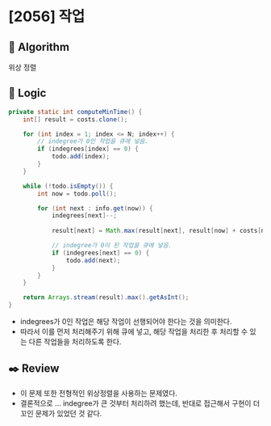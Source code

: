 # [2056] 작업

## :pushpin: **Algorithm**

위상 정렬

## :round_pushpin: **Logic**

```java
private static int computeMinTime() {
    int[] result = costs.clone();

    for (int index = 1; index <= N; index++) {
        // indegree가 0인 작업을 큐에 넣음.
        if (indegrees[index] == 0) {
            todo.add(index);
        }
    }

    while (!todo.isEmpty()) {
        int now = todo.poll();

        for (int next : info.get(now)) {
            indegrees[next]--;
            
            result[next] = Math.max(result[next], result[now] + costs[next]);

            // indegree가 0이 된 작업을 큐에 넣음.
            if (indegrees[next] == 0) {
                todo.add(next);
            }
        }
    }

    return Arrays.stream(result).max().getAsInt();
}
```

- indegrees가 0인 작업은 해당 작업이 선행되어야 한다는 것을 의미한다.
- 따라서 이를 먼저 처리해주기 위해 큐에 넣고, 해당 작업을 처리한 후 처리할 수 있는 다른 작업들을 처리하도록 한다.

## :black_nib: **Review**

- 이 문제 또한 전형적인 위상정렬을 사용하는 문제였다.
- 결론적으로 ... indegree가 큰 것부터 처리하려 했는데, 반대로 접근해서 구현이 더 꼬인 문제가 있었던 것 같다.
